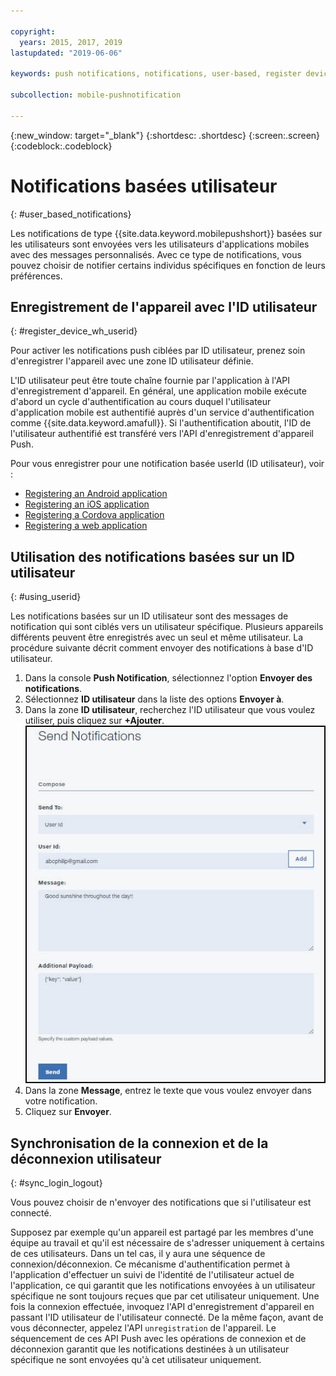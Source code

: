 ```yaml
---

copyright:
  years: 2015, 2017, 2019
lastupdated: "2019-06-06"

keywords: push notifications, notifications, user-based, register device with user ID, synchronize user login and logout

subcollection: mobile-pushnotification

---
```


{:new_window: target="_blank"}
{:shortdesc: .shortdesc}
{:screen:.screen}
{:codeblock:.codeblock}

# Notifications basées utilisateur
{: #user_based_notifications}

Les notifications de type {{site.data.keyword.mobilepushshort}} basées sur les utilisateurs sont envoyées vers les utilisateurs d'applications mobiles avec des messages personnalisés. Avec ce type de notifications, vous pouvez choisir de notifier certains individus spécifiques en fonction de leurs préférences.

## Enregistrement de l'appareil avec l'ID utilisateur
{: #register_device_wh_userid}

Pour activer les notifications push ciblées par ID utilisateur, prenez soin d'enregistrer l'appareil avec une zone ID utilisateur définie.     

L'ID utilisateur peut être toute chaîne fournie par l'application à l'API d'enregistrement d'appareil. En général, une application mobile exécute d'abord un cycle d'authentification au cours duquel l'utilisateur d'application mobile est authentifié auprès d'un service d'authentification comme {{site.data.keyword.amafull}}. Si l'authentification aboutit, l'ID de l'utilisateur authentifié est transféré vers l'API d'enregistrement d'appareil Push. 

Pour vous enregistrer pour une notification basée userId (ID utilisateur), voir :

- [Registering an Android application](https://github.com/ibm-bluemix-mobile-services/bms-clientsdk-android-push/tree/Doc#register-for-notifications)
- [Registering an iOS application](https://github.com/ibm-bluemix-mobile-services/bms-clientsdk-swift-push/tree/Doc#register-for-notifications)
- [Registering a Cordova application](https://github.com/ibm-bluemix-mobile-services/bms-clientsdk-cordova-plugin-push/tree/Doc#register-for-notifications)
- [Registering a web application](https://github.com/ibm-bluemix-mobile-services/bms-clientsdk-javascript-webpush/blob/Doc/README.md#register-for-notifications)


## Utilisation des notifications basées sur un ID utilisateur
{: #using_userid}

Les notifications basées sur un ID utilisateur sont des messages de notification qui sont ciblés vers un utilisateur spécifique. Plusieurs appareils différents peuvent être enregistrés avec un seul et même utilisateur. La procédure suivante décrit comment envoyer des notifications à base d'ID utilisateur.

1. Dans la console **Push Notification**, sélectionnez l'option **Envoyer des notifications**.
2. Sélectionnez **ID utilisateur** dans la liste des options **Envoyer à**.
3. Dans la zone **ID utilisateur**, recherchez l'ID utilisateur que vous voulez utiliser, puis cliquez sur **+Ajouter**.![Ecran Notifications](images/user_notification.jpg "Console Push Notification qui affiche le bouton Ajouter pour la zone ID utilisateur")
4. Dans la zone **Message**, entrez le texte que vous voulez envoyer dans votre notification.
5. Cliquez sur **Envoyer**.


## Synchronisation de la connexion et de la déconnexion utilisateur 
{: #sync_login_logout}

Vous pouvez choisir de n'envoyer des notifications que si l'utilisateur est connecté. 

Supposez par exemple qu'un appareil est partagé par les membres d'une équipe au travail et qu'il est nécessaire de s'adresser uniquement à certains de ces utilisateurs. Dans un tel cas, il y aura une séquence de connexion/déconnexion. Ce mécanisme d'authentification permet à l'application d'effectuer un suivi de l'identité de l'utilisateur actuel de l'application, ce qui garantit que les notifications envoyées à un utilisateur spécifique ne sont toujours reçues que par cet utilisateur uniquement. Une fois la connexion effectuée, invoquez l'API d'enregistrement d'appareil en passant l'ID utilisateur de l'utilisateur connecté. De la même façon, avant de vous déconnecter, appelez l'API `unregistration` de l'appareil. Le séquencement de ces API Push avec les opérations de connexion et de déconnexion garantit que les notifications destinées à un utilisateur spécifique ne sont envoyées qu'à cet utilisateur uniquement.
